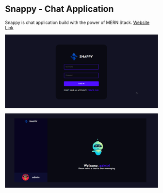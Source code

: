 # Snappy - Chat Application

Snappy is chat application build with the power of MERN Stack. [Website Link](https://snoopy-dipesh-kumar-guptas-projects.vercel.app)

![login page](./images/snappy_login.png)

![home page](./images/snappy.png)
